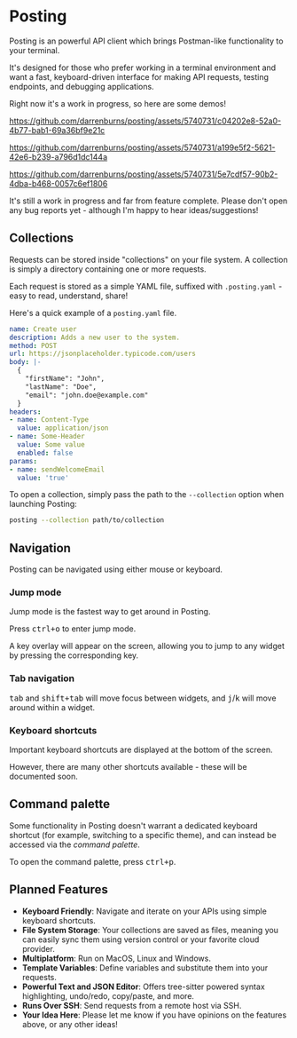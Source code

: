 # Posting

Posting is an powerful API client which brings Postman-like functionality to your terminal.

It's designed for those who prefer working in a terminal environment and want a fast, keyboard-driven interface for making API requests, testing endpoints, and debugging applications.

Right now it's a work in progress, so here are some demos!

https://github.com/darrenburns/posting/assets/5740731/c04202e8-52a0-4b77-bab1-69a36bf9e21c

https://github.com/darrenburns/posting/assets/5740731/a199e5f2-5621-42e6-b239-a796d1dc144a

https://github.com/darrenburns/posting/assets/5740731/5e7cdf57-90b2-4dba-b468-0057c6ef1806

It's still a work in progress and far from feature complete. Please don't open any bug reports yet - although I'm happy to hear ideas/suggestions!

## Collections

Requests can be stored inside "collections" on your file system.
A collection is simply a directory containing one or more requests.

Each request is stored as a simple YAML file, suffixed with `.posting.yaml` - easy to read, understand, share!

Here's a quick example of a `posting.yaml` file.

```yaml
name: Create user
description: Adds a new user to the system.
method: POST
url: https://jsonplaceholder.typicode.com/users
body: |-
  {
    "firstName": "John",
    "lastName": "Doe",
    "email": "john.doe@example.com"
  }
headers:
- name: Content-Type
  value: application/json
- name: Some-Header
  value: Some value
  enabled: false
params:
- name: sendWelcomeEmail
  value: 'true'
```

To open a collection, simply pass the path to the `--collection` option when launching Posting:

```bash
posting --collection path/to/collection
```

## Navigation

Posting can be navigated using either mouse or keyboard.

### Jump mode

Jump mode is the fastest way to get around in Posting.

Press <kbd>ctrl+o</kbd> to enter jump mode.

A key overlay will appear on the screen, allowing you to jump to any widget by pressing the corresponding key.

### Tab navigation

<kbd>tab</kbd> and <kbd>shift+tab</kbd> will move focus between widgets,
and <kbd>j</kbd>/<kbd>k</kbd> will move around within a widget.

### Keyboard shortcuts

Important keyboard shortcuts are displayed at the bottom of the screen.

However, there are many other shortcuts available - these will be documented soon.

<!-- TODO - document other shortcuts. -->

## Command palette

Some functionality in Posting doesn't warrant a dedicated keyboard shortcut (for example, switching to a specific theme), and can instead be accessed via the _command palette_.

To open the command palette, press <kbd>ctrl+p</kbd>.

## Planned Features

- **Keyboard Friendly**: Navigate and iterate on your APIs using simple keyboard shortcuts.
- **File System Storage**: Your collections are saved as files, meaning you can easily sync them using version control or your favorite cloud provider.
- **Multiplatform**: Run on MacOS, Linux and Windows.
- **Template Variables**: Define variables and substitute them into your requests.
- **Powerful Text and JSON Editor**: Offers tree-sitter powered syntax highlighting, undo/redo, copy/paste, and more.
- **Runs Over SSH**: Send requests from a remote host via SSH.
- **Your Idea Here**: Please let me know if you have opinions on the features above, or any other ideas!
